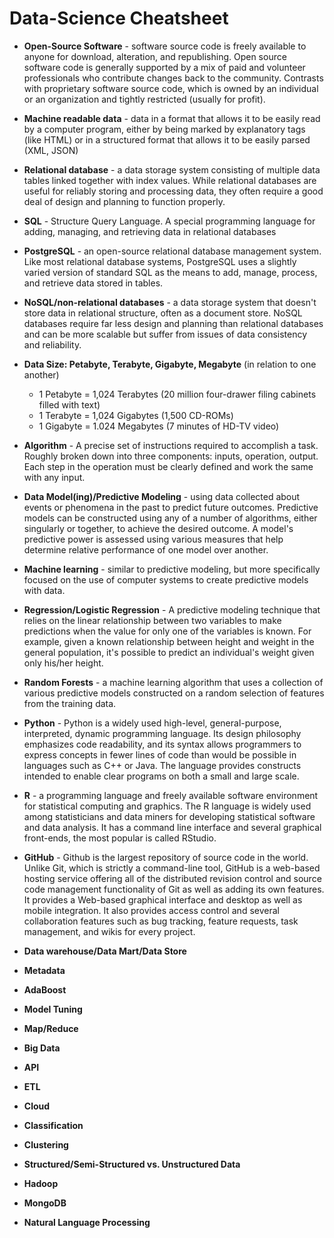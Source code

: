 # Data-Science Cheatsheet

+ **Open-Source Software** - software source code is freely available to anyone for download, alteration, and republishing. Open source software code is generally supported by a mix of paid and volunteer professionals who contribute changes back to the community. Contrasts with proprietary software source code, which is owned by an individual or an organization and tightly restricted (usually for profit).

+ **Machine readable data** - data in a format that allows it to be easily read by a computer program, either by being marked by explanatory tags (like HTML) or in a structured format that allows it to be easily parsed (XML, JSON)

+ **Relational database** - a data storage system consisting of multiple data tables linked together with index values. While relational databases are useful for reliably storing and processing data, they often require a good deal of design and planning to function properly.  

+ **SQL** - Structure Query Language. A special programming language for adding, managing, and retrieving data in relational databases

+ **PostgreSQL** - an open-source relational database management system. Like most relational database systems, PostgreSQL uses a slightly varied version of standard SQL as the means to add, manage, process, and retrieve data stored in tables.

+ **NoSQL/non-relational databases** - a data storage system that doesn't store data in relational structure, often as a document store. NoSQL databases require far less design and planning than relational databases and can be more scalable but suffer from issues of data consistency and reliability. 

+ **Data Size: Petabyte, Terabyte, Gigabyte, Megabyte** (in relation to one another)
    + 1 Petabyte = 1,024 Terabytes (20 million four-drawer filing cabinets filled with text)
    + 1 Terabyte = 1,024 Gigabytes (1,500 CD-ROMs)
    + 1 Gigabyte = 1.024 Megabytes (7 minutes of HD-TV video)

+ **Algorithm** - A precise set of instructions required to accomplish a task. Roughly broken down into three components: inputs, operation, output. Each step in the operation must be clearly defined and work the same with any input.

+ **Data Model(ing)/Predictive Modeling** - using data collected about events or phenomena in the past to predict future outcomes. Predictive models can be constructed using any of a number of algorithms, either singularly or together, to achieve the desired outcome. A model's predictive power is assessed using various measures that help determine relative performance of one model over another.

+ **Machine learning** - similar to predictive modeling, but more specifically focused on the use of computer systems to create predictive models with data.

+ **Regression/Logistic Regression** - A predictive modeling technique that relies on the linear relationship between two variables to make predictions when the value for only one of the variables is known. For example, given a known relationship between height and weight in the general population, it's possible to predict an individual's weight given only his/her height.

+ **Random Forests** - a machine learning algorithm that uses a collection of various predictive models constructed on a random selection of features from the training data.

+ **Python** - Python is a widely used high-level, general-purpose, interpreted, dynamic programming language. Its design philosophy emphasizes code readability, and its syntax allows programmers to express concepts in fewer lines of code than would be possible in languages such as C++ or Java. The language provides constructs intended to enable clear programs on both a small and large scale.

+ **R** - a programming language and freely available software environment for statistical computing and graphics. The R language is widely used among statisticians and data miners for developing statistical software and data analysis. It has a command line interface and several graphical front-ends, the most popular is called RStudio. 

+ **GitHub** - Github is the largest repository of source code in the world. Unlike Git, which is strictly a command-line tool, GitHub is a web-based hosting service offering all of the distributed revision control and source code management functionality of Git as well as adding its own features. It provides a Web-based graphical interface and desktop as well as mobile integration. It also provides access control and several collaboration features such as bug tracking, feature requests, task management, and wikis for every project.

+ **Data warehouse/Data Mart/Data Store**

+ **Metadata**

+ **AdaBoost**

+ **Model Tuning**

+ **Map/Reduce**

+ **Big Data**

+ **API** 

+ **ETL**

+ **Cloud**

+ **Classification**

+ **Clustering**

+ **Structured/Semi-Structured vs. Unstructured Data**

+ **Hadoop**

+ **MongoDB**

+ **Natural Language Processing**
